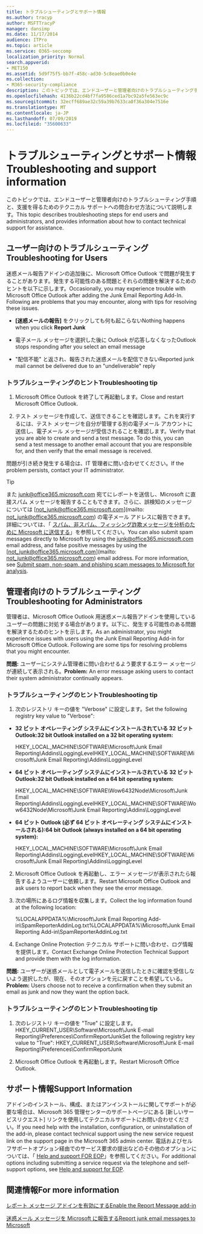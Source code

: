 ```yaml
---
title: トラブルシューティングとサポート情報
ms.author: tracyp
author: MSFTTracyP
manager: dansimp
ms.date: 11/17/2014
audience: ITPro
ms.topic: article
ms.service: O365-seccomp
localization_priority: Normal
search.appverid:
- MET150
ms.assetid: 5d9f75f5-bb7f-458c-ad30-5c8eae0b0e4e
ms.collection:
- M365-security-compliance
description: このトピックでは、エンドユーザーと管理者向けのトラブルシューティング手順と、支援を得るためのテクニカル サポートへの問合わせ方法について説明します。
ms.openlocfilehash: 4136b22cd4bf7fa9586ced1a7bc92a5fe563ec9c
ms.sourcegitcommit: 32ecff689ae32c59a39b7633ca0f36a304e7516e
ms.translationtype: MT
ms.contentlocale: ja-JP
ms.lasthandoff: 07/09/2019
ms.locfileid: "35600633"
---
```

# <a name="troubleshooting-and-support-information"></a><span data-ttu-id="e83d0-103">トラブルシューティングとサポート情報</span><span class="sxs-lookup"><span data-stu-id="e83d0-103">Troubleshooting and support information</span></span>

<span data-ttu-id="e83d0-104">このトピックでは、エンドユーザーと管理者向けのトラブルシューティング手順と、支援を得るためのテクニカル サポートへの問合わせ方法について説明します。</span><span class="sxs-lookup"><span data-stu-id="e83d0-104">This topic describes troubleshooting steps for end users and administrators, and provides information about how to contact technical support for assistance.</span></span>
  
## <a name="troubleshooting-for-users"></a><span data-ttu-id="e83d0-105">ユーザー向けのトラブルシューティング</span><span class="sxs-lookup"><span data-stu-id="e83d0-105">Troubleshooting for Users</span></span>

<span data-ttu-id="e83d0-p101">迷惑メール報告アドインの追加後に、Microsoft Office Outlook で問題が発生することがあります。発生する可能性のある問題とそれらの問題を解決するためのヒントを以下に示します。</span><span class="sxs-lookup"><span data-stu-id="e83d0-p101">Occasionally, you may experience trouble with Microsoft Office Outlook after adding the Junk Email Reporting Add-In. Following are problems that you may encounter, along with tips for resolving these issues.</span></span> 
  
- <span data-ttu-id="e83d0-108">**[迷惑メールの報告]** をクリックしても何も起こらない</span><span class="sxs-lookup"><span data-stu-id="e83d0-108">Nothing happens when you click **Report Junk**</span></span>
    
- <span data-ttu-id="e83d0-109">電子メール メッセージを選択した後に Outlook が応答しなくなった</span><span class="sxs-lookup"><span data-stu-id="e83d0-109">Outlook stops responding after you select an email message</span></span>
    
- <span data-ttu-id="e83d0-110">"配信不能" と返され、報告された迷惑メールを配信できない</span><span class="sxs-lookup"><span data-stu-id="e83d0-110">Reported junk mail cannot be delivered due to an "undeliverable" reply</span></span>
    
### <a name="troubleshooting-tip"></a><span data-ttu-id="e83d0-111">トラブルシューティングのヒント</span><span class="sxs-lookup"><span data-stu-id="e83d0-111">Troubleshooting tip</span></span>

1. <span data-ttu-id="e83d0-112">Microsoft Office Outlook を終了して再起動します。</span><span class="sxs-lookup"><span data-stu-id="e83d0-112">Close and restart Microsoft Office Outlook.</span></span>
    
2. <span data-ttu-id="e83d0-p102">テスト メッセージを作成して、送信できることを確認します。これを実行するには、テスト メッセージを自分が管理する別の電子メール アカウントに送信し、電子メール メッセージが受信されることを確認します。</span><span class="sxs-lookup"><span data-stu-id="e83d0-p102">Verify that you are able to create and send a test message. To do this, you can send a test message to another email account that you are responsible for, and then verify that the email message is received.</span></span>
    
<span data-ttu-id="e83d0-115">問題が引き続き発生する場合は、IT 管理者に問い合わせてください。</span><span class="sxs-lookup"><span data-stu-id="e83d0-115">If the problem persists, contact your IT administrator.</span></span>
  
> [!TIP]
> <span data-ttu-id="e83d0-p103">また [junk@office365.microsoft.com](mailto:junk@office365.microsoft.com) 宛てにレポートを送信し、Microsoft に直接スパム メッセージを報告することもできます。さらに、誤検知のメッセージについては [not_junk@office365.microsoft.com](mailto: not_junk@office365.microsoft.com) の電子メール アドレスに報告できます。詳細については、「 [スパム、非スパム、フィッシング詐欺メッセージを分析のために Microsoft に送信する](submit-spam-non-spam-and-phishing-scam-messages-to-microsoft-for-analysis.md)」を参照してください。</span><span class="sxs-lookup"><span data-stu-id="e83d0-p103">You can also submit spam messages directly to Microsoft by using the [junk@office365.microsoft.com](mailto:junk@office365.microsoft.com) email address, and false positive messages by using the [not_junk@office365.microsoft.com](mailto: not_junk@office365.microsoft.com) email address. For more information, see [Submit spam, non-spam, and phishing scam messages to Microsoft for analysis](submit-spam-non-spam-and-phishing-scam-messages-to-microsoft-for-analysis.md).</span></span> 
  
## <a name="troubleshooting-for-administrators"></a><span data-ttu-id="e83d0-118">管理者向けのトラブルシューティング</span><span class="sxs-lookup"><span data-stu-id="e83d0-118">Troubleshooting for Administrators</span></span>

<span data-ttu-id="e83d0-p104">管理者は、Microsoft Office Outlook 用迷惑メール報告アドインを使用しているユーザーの問題に対処する場合があります。以下に、発生する可能性のある問題を解決するためのヒントを示します。</span><span class="sxs-lookup"><span data-stu-id="e83d0-p104">As an administrator, you might experience issues with users using the Junk Email Reporting Add-in for Microsoft Office Outlook. Following are some tips for resolving problems that you might encounter.</span></span> 
  
 <span data-ttu-id="e83d0-121">**問題:** ユーザーにシステム管理者に問い合わせるよう要求するエラー メッセージが連続して表示される。</span><span class="sxs-lookup"><span data-stu-id="e83d0-121">**Problem:** An error message asking users to contact their system administrator continually appears.</span></span> 
  
### <a name="troubleshooting-tip"></a><span data-ttu-id="e83d0-122">トラブルシューティングのヒント</span><span class="sxs-lookup"><span data-stu-id="e83d0-122">Troubleshooting tip</span></span>

1. <span data-ttu-id="e83d0-123">次のレジストリ キーの値を "Verbose" に設定します。</span><span class="sxs-lookup"><span data-stu-id="e83d0-123">Set the following registry key value to "Verbose":</span></span>
    
  - <span data-ttu-id="e83d0-124">**32 ビット オペレーティング システムにインストールされている 32 ビット Outlook:**</span><span class="sxs-lookup"><span data-stu-id="e83d0-124">**32 bit Outlook installed on a 32 bit operating system:**</span></span>
    
    <span data-ttu-id="e83d0-125">HKEY_LOCAL_MACHINE\SOFTWARE\Microsoft\Junk Email Reporting\Addins\LoggingLevel</span><span class="sxs-lookup"><span data-stu-id="e83d0-125">HKEY_LOCAL_MACHINE\SOFTWARE\Microsoft\Junk Email Reporting\Addins\LoggingLevel</span></span>
    
  - <span data-ttu-id="e83d0-126">**64 ビット オペレーティング システムにインストールされている 32 ビット Outlook:**</span><span class="sxs-lookup"><span data-stu-id="e83d0-126">**32 bit Outlook installed on a 64 bit operating system:**</span></span>
    
    <span data-ttu-id="e83d0-127">HKEY_LOCAL_MACHINE\SOFTWARE\Wow6432Node\Microsoft\Junk Email Reporting\Addins\LoggingLevel</span><span class="sxs-lookup"><span data-stu-id="e83d0-127">HKEY_LOCAL_MACHINE\SOFTWARE\Wow6432Node\Microsoft\Junk Email Reporting\Addins\LoggingLevel</span></span>
    
  - <span data-ttu-id="e83d0-128">**64 ビット Outlook (必ず 64 ビット オペレーティング システムにインストールされる):**</span><span class="sxs-lookup"><span data-stu-id="e83d0-128">**64 bit Outlook (always installed on a 64 bit operating system):**</span></span>
    
    <span data-ttu-id="e83d0-129">HKEY_LOCAL_MACHINE\SOFTWARE\Microsoft\Junk Email Reporting\Addins\LoggingLevel</span><span class="sxs-lookup"><span data-stu-id="e83d0-129">HKEY_LOCAL_MACHINE\SOFTWARE\Microsoft\Junk Email Reporting\Addins\LoggingLevel</span></span>
    
2. <span data-ttu-id="e83d0-130">Microsoft Office Outlook を再起動し、エラー メッセージが表示されたら報告するようユーザーに依頼します。</span><span class="sxs-lookup"><span data-stu-id="e83d0-130">Restart Microsoft Office Outlook and ask users to report back when they see the error message.</span></span>
    
3. <span data-ttu-id="e83d0-131">次の場所にあるログ情報を収集します。</span><span class="sxs-lookup"><span data-stu-id="e83d0-131">Collect the log information found at the following location:</span></span> 
    
    <span data-ttu-id="e83d0-132">%LOCALAPPDATA%\Microsoft\Junk Email Reporting Add-in\SpamReporterAddinLog.txt</span><span class="sxs-lookup"><span data-stu-id="e83d0-132">%LOCALAPPDATA%\Microsoft\Junk Email Reporting Add-in\SpamReporterAddinLog.txt</span></span>
    
4. <span data-ttu-id="e83d0-133">Exchange Online Protection テクニカル サポートに問い合わせ、ログ情報を提供します。</span><span class="sxs-lookup"><span data-stu-id="e83d0-133">Contact Exchange Online Protection Technical Support and provide them with the log information.</span></span> 
    
 <span data-ttu-id="e83d0-134">**問題:** ユーザーが迷惑メールとして電子メールを送信したときに確認を受信しないよう選択したが、現在、そのオプションを元に戻すことを希望している。</span><span class="sxs-lookup"><span data-stu-id="e83d0-134">**Problem:** Users choose not to receive a confirmation when they submit an email as junk and now they want the option back.</span></span> 
  
### <a name="troubleshooting-tip"></a><span data-ttu-id="e83d0-135">トラブルシューティングのヒント</span><span class="sxs-lookup"><span data-stu-id="e83d0-135">Troubleshooting tip</span></span>

1. <span data-ttu-id="e83d0-136">次のレジストリ キーの値を "True" に設定します。HKEY_CURRENT_USER\Software\Microsoft\Junk E-mail Reporting\Preferences\ConfirmReportJunk</span><span class="sxs-lookup"><span data-stu-id="e83d0-136">Set the following registry key value to "True": HKEY_CURRENT_USER\Software\Microsoft\Junk E-mail Reporting\Preferences\ConfirmReportJunk</span></span>
    
2. <span data-ttu-id="e83d0-137">Microsoft Office Outlook を再起動します。</span><span class="sxs-lookup"><span data-stu-id="e83d0-137">Restart Microsoft Office Outlook.</span></span>
    
## <a name="support-information"></a><span data-ttu-id="e83d0-138">サポート情報</span><span class="sxs-lookup"><span data-stu-id="e83d0-138">Support Information</span></span>

<span data-ttu-id="e83d0-139">アドインのインストール、構成、またはアンインストールに関してサポートが必要な場合は、Microsoft 365 管理センターのサポートページにある [新しいサービスリクエスト] リンクを使用してテクニカルサポートにお問い合わせください。</span><span class="sxs-lookup"><span data-stu-id="e83d0-139">If you need help with the installation, configuration, or uninstallation of the add-in, please contact technical support using the new service request link on the support page in the Microsoft 365 admin center.</span></span> <span data-ttu-id="e83d0-140">電話およびセルフサポートオプション経由でのサービス要求の提出などのその他のオプションについては、「 [Help and support FOR EOP](eop/help-and-support-for-eop.md)」を参照してください。</span><span class="sxs-lookup"><span data-stu-id="e83d0-140">For additional options including submitting a service request via the telephone and self-support options, see [Help and support for EOP](eop/help-and-support-for-eop.md).</span></span>
  
## <a name="for-more-information"></a><span data-ttu-id="e83d0-141">関連情報</span><span class="sxs-lookup"><span data-stu-id="e83d0-141">For more information</span></span>

[<span data-ttu-id="e83d0-142">レポート メッセージ アドインを有効にする</span><span class="sxs-lookup"><span data-stu-id="e83d0-142">Enable the Report Message add-in</span></span>](https://support.office.com/article/4250c4bc-6102-420b-9e0a-a95064837676)
  
[<span data-ttu-id="e83d0-143">迷惑メール メッセージを Microsoft に報告する</span><span class="sxs-lookup"><span data-stu-id="e83d0-143">Report junk email messages to Microsoft</span></span>](report-junk-email-messages-to-microsoft.md)
  

